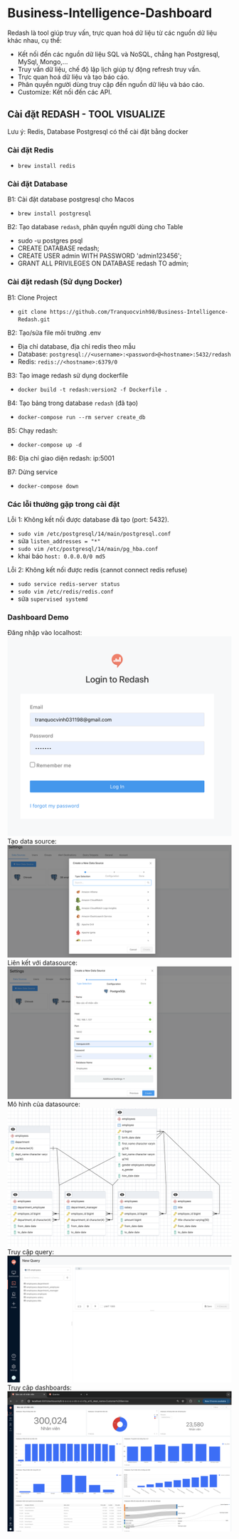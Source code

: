 # Business-Intelligence-Dashboard
Redash là tool giúp truy vấn, trực quan hoá dữ liệu từ các nguồn dữ liệu khác nhau, cụ thể:
- Kết nối đến các nguồn dữ liệu SQL và NoSQL, chẳng hạn Postgresql, MySql, Mongo,...
- Truy vấn dữ liệu, chế độ lập lịch giúp tự động refresh truy vấn.
- Trực quan hoá dữ liệu và tạo báo cáo.
- Phân quyền người dùng truy cập đến nguồn dữ liệu và báo cáo.
- Customize: Kết nối đến các API.

## Cài đặt REDASH - TOOL VISUALIZE
Lưu ý: Redis, Database Postgresql có thể cài đặt bằng docker
### Cài đặt Redis 
* `brew install redis`
### Cài đặt Database
B1: Cài đặt database postgresql cho Macos
* `brew install postgresql`

B2: Tạo database `redash`, phân quyền người dùng cho Table
* sudo -u postgres psql
* CREATE DATABASE redash;
* CREATE USER admin WITH PASSWORD 'admin123456';
* GRANT ALL PRIVILEGES ON DATABASE redash TO admin;

### Cài đặt redash (Sử dụng Docker)
B1: Clone Project 
* `git clone https://github.com/Tranquocvinh98/Business-Intelligence-Redash.git`

B2: Tạo/sửa file môi trường .env
* Địa chỉ database, địa chỉ redis theo mẫu
* Database: `postgresql://<username>:<password>@<hostname>:5432/redash`
* Redis: `redis://<hostname>:6379/0`

B3: Tạo image redash sử dụng dockerfile
* `docker build -t redash:version2 -f Dockerfile .`

B4: Tạo bảng trong database `redash` (đã tạo)
* `docker-compose run --rm server create_db`

B5: Chạy redash:
* `docker-compose up -d`

B6: Địa chỉ giao diện redash: ip:5001

B7: Dừng service
* `docker-compose down`

### Các lỗi thường gặp trong cài đặt

Lỗi 1: Không kết nối được database đã tạo (port: 5432).
* `sudo vim /etc/postgresql/14/main/postgresql.conf`
* sửa `listen_addresses = "*"`
* `sudo vim /etc/postgresql/14/main/pg_hba.conf`
* khai báo `host: 0.0.0.0/0 md5`

Lỗi 2: Không kết nối được redis (cannot connect redis refuse)
* `sudo service redis-server status`
* `sudo vim /etc/redis/redis.conf`
* sửa `supervised systemd`

### Dashboard Demo
Đăng nhập vào localhost:
![Mô tả ảnn](images/dangnhap_localhost.png)
Tạo data source:
![Mô tả ảnn](images/tao_datasource.png)
Liên kết với datasource:
![Mô tả ảnn](images/lienketvoidatabase.png)
Mô hình của datasource:
![Mô tả ảnn](images/mohinh_datasource.png)
Truy cập query:
![Mô tả ảnn](images/truycap_query.png)
Truy cập dashboards:
![Mô tả ảnn](images/truycap_dashboards.png)




